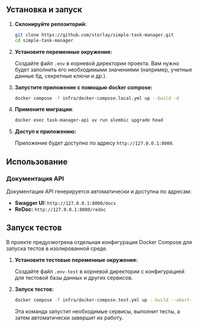 ## Установка и запуск

1.  **Склонируйте репозиторий:**
    ```bash
    git clone https://github.com/storlay/simple-task-manager.git
    cd simple-task-manager
    ```

2.  **Установите переменные окружения:**

    Создайте файл `.env` в корневой директории проекта. Вам нужно будет заполнить его необходимыми значениями (например, учетные данные бд, секретные ключи и др.).

3.  **Запустите приложение с помощью docker compose:**
    ```bash
    docker compose -f infra/docker-compose.local.yml up --build -d
    ```
4. **Примените миграции**:
   ```bash
   docker exec task-manager-api uv run alembic upgrade head
   ```

5. **Доступ к приложению:**

    Приложение будет доступно по адресу `http://127.0.0.1:8000`.

## Использование

### Документация API

Документация API генерируется автоматически и доступна по адресам:

-   **Swagger UI:** `http://127.0.0.1:8000/docs`
-   **ReDoc:** `http://127.0.0.1:8000/redoc`

## Запуск тестов

В проекте предусмотрена отдельная конфигурация Docker Compose для запуска тестов в изолированной среде.

1.  **Установите тестовые переменные окружения:**

    Создайте файл `.env-test` в корневой директории с конфигурацией для тестовой базы данных и других сервисов.

2.  **Запуск тестов:**
    ```bash
    docker compose -f infra/docker-compose.test.yml up --build --abort-on-container-exit
    ```
    Эта команда запустит необходимые сервисы, выполнит тесты, а затем автоматически завершит их работу.